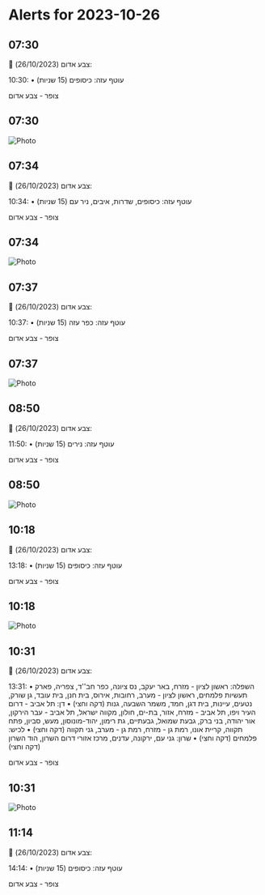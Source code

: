 # Alerts for 2023-10-26

## 07:30

🔴 צבע אדום (26/10/2023):

10:30:
• עוטף עזה: כיסופים (15 שניות)

צופר - צבע אדום

## 07:30

![Photo](images/15641.jpg)

## 07:34

🔴 צבע אדום (26/10/2023):

10:34:
• עוטף עזה: כיסופים, שדרות, איבים, ניר עם (15 שניות)

צופר - צבע אדום

## 07:34

![Photo](images/15645.jpg)

## 07:37

🔴 צבע אדום (26/10/2023):

10:37:
• עוטף עזה: כפר עזה (15 שניות)

צופר - צבע אדום

## 07:37

![Photo](images/15647.jpg)

## 08:50

🔴 צבע אדום (26/10/2023):

11:50:
• עוטף עזה: נירים (15 שניות)

צופר - צבע אדום

## 08:50

![Photo](images/15649.jpg)

## 10:18

🔴 צבע אדום (26/10/2023):

13:18:
• עוטף עזה: כיסופים (15 שניות)

צופר - צבע אדום

## 10:18

![Photo](images/15651.jpg)

## 10:31

🔴 צבע אדום (26/10/2023):

13:31:
• השפלה: ראשון לציון - מזרח, באר יעקב, נס ציונה, כפר חב''ד, צפריה, פארק תעשיות פלמחים, ראשון לציון - מערב, רחובות, אירוס, בית חנן, בית עובד, גן שורק, נטעים, עיינות, בית דגן, חמד, משמר השבעה, גנות (דקה וחצי)
• דן: תל אביב - דרום העיר ויפו, תל אביב - מזרח, אזור, בת-ים, חולון, מקווה ישראל, תל אביב - עבר הירקון, אור יהודה, בני ברק, גבעת שמואל, גבעתיים, גת רימון, יהוד-מונוסון, מעש, סביון, פתח תקווה, קריית אונו, רמת גן - מזרח, רמת גן - מערב, גני תקווה (דקה וחצי)
• לכיש: פלמחים (דקה וחצי)
• שרון: גני עם, ירקונה, עדנים, מרכז אזורי דרום השרון, הוד השרון (דקה וחצי)

צופר - צבע אדום

## 10:31

![Photo](images/15659.jpg)

## 11:14

🔴 צבע אדום (26/10/2023):

14:14:
• עוטף עזה: כיסופים (15 שניות)

צופר - צבע אדום

